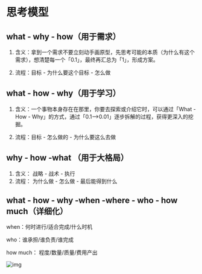 # 思考模型

## what - why - how（用于需求）

1. 含义：拿到一个需求不要立刻动手画原型，先思考可能的本质（为什么有这个需求），想清楚每一个「0.1」，最终再汇总为「1」，形成方案。

2. 流程：目标 - 为什么要这个目标 - 怎么做

## what - how - why（用于学习）

1. 含义：一个事物本身存在在那里，你要去探索或介绍它时，可以通过「What - How - Why」的方式，通过「0.1-->0.01」逐步拆解的过程，获得更深入的挖掘。

2. 流程：目标 - 怎么做的 - 为什么要这么去做

## why - how -what （用于大格局）

1. 含义： 战略 - 战术 - 执行
2. 流程： 为什么做 - 怎么做 - 最后能得到什么

## what - how - why -when -where - who - how much（详细化）

when：何时进行/适合完成/什么时机

who：谁承担/谁负责/谁完成

how much： 程度/数量/质量/费用产出

![img](https://pic3.zhimg.com/80/3dfb73a7a1b47ff178291d4440d9200a_1440w.jpg?source=1940ef5c)